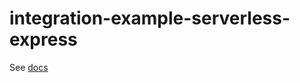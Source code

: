 # integration-example-serverless-express

See [docs](https://www.dotenv.org/docs/integrations/serverless-express)
